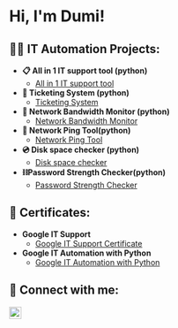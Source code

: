 <h1>Hi, I'm Dumi! </h1>

<h2>👨‍💻 IT Automation Projects:</h2>

- <b>📋 All in 1 IT support tool (python)</b>
  - [All in 1 IT support tool](https://github.com/Dumisani-Baloyi/IT-support-tool)
- <b>🎫 Ticketing System (python)</b>
  - [Ticketing System ](https://github.com/Dumisani-Baloyi/Ticketing-System)
- <b>📡 Network Bandwidth Monitor (python)</b>
  - [Network Bandwidth Monitor](https://github.com/Dumisani-Baloyi/Network-Bandwidth-Monitor)
- <b>📡 Network Ping Tool(python)</b>
  - [Network Ping Tool](https://github.com/Dumisani-Baloyi/Network-Ping-Tool)
- <b>💿 Disk space checker (python)</b>
  - [Disk space checker](https://github.com/Dumisani-Baloyi/Disk-space-checker)
- <b>⛓Password Strength Checker(python)</b>
  - [Password Strength Checker](https://github.com/Dumisani-Baloyi/Password-Strength-Checker)

<h2> 📃 Certificates:</h2>

- <b> Google IT Support </b>
  - [Google IT Support Certificate ](https://coursera.org/share/1db7dede31e9fbc714fdcb9bf91db922)
- <b> Google IT Automation with Python </b>
  - [Google IT Automation with Python](https://coursera.org/share/a0c4a2eb2c0d44620c80dddae8d329d7)


<h2> 🤳 Connect with me:</h2>

[<img align="left" alt="JoshMadakor | LinkedIn" width="22px" src="https://cdn.jsdelivr.net/npm/simple-icons@v3/icons/linkedin.svg" />][linkedin]


[linkedin]: https://linkedin.com/in/Dumisani-Baloyi

<!--
**Dumisani-Baloyi/Dumisani-Baloyi** is a ✨ _special_ ✨ repository because its `README.md` (this file) appears on your GitHub profile.

Here are some ideas to get you started:

- 🔭 I’m currently working on ...
- 🌱 I’m currently learning ...
- 👯 I’m looking to collaborate on ...
- 🤔 I’m looking for help with ...
- 💬 Ask me about ...
- 📫 How to reach me: ...
- 😄 Pronouns: ...
- ⚡ Fun fact: ...
-->
